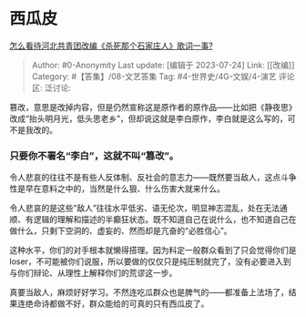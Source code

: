 # 西瓜皮
[怎么看待河北共青团改编《杀死那个石家庄人》歌词一事?](https://www.zhihu.com/question/613422938/answer/3132773551)

> Author: #0-Anonymity
> Last update: [编辑于 2023-07-24]
> Link: [[改编]]
> Category: #【答集】/08-文艺答集
> Tag: #4-世界史/4G-文娱/4-演艺
> 评论区:
> 泛讨论:

篡改，意思是改掉内容，但是仍然宣称这是原作者的原作品——比如把《静夜思》改成“抬头明月光，低头思老乡”，但却说这就是李白原作，李白就是这么写的，可不是我改的。

### 只要你不署名“李白”，这就不叫“篡改”。 ###

令人悲哀的往往不是有些人反体制、反社会的意志力——既然要当敌人，这点斗争性是早在意料之中的，当然是什么狠、什么伤害大就来什么。

令人悲哀的是这些“敌人”往往水平低劣、语无伦次，明显神志混乱，处在无法通顺、有逻辑的理解和描述的半癫狂状态。既不知道自己在说什么，也不知道自己在做什么，只剩下空洞的、虚妄的、然而却是亢奋的“必胜信心”。

这种水平，你们的对手根本就懒得搭理。因为料定一般群众看到了只会觉得你们是loser，不可能被你们说服，所以要做的仅仅只是纯压制就完了，没有必要进入到与你们辩论、从理性上解释你们的荒谬这一步。

真要当敌人，麻烦好好学习。不然连吃瓜群众也是脾气的——都准备上法场了，结果连绝命诗都做不好，群众能给的可真的只有西瓜皮了。
